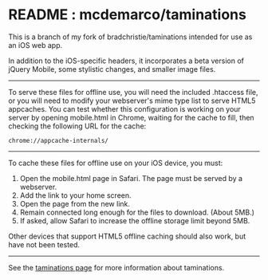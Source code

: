 README : mcdemarco/taminations
======

This is a branch of my fork of bradchristie/taminations intended for use as an iOS web app.

In addition to the iOS-specific headers, it incorporates a beta version of jQuery Mobile,
some stylistic changes, and smaller image files.

***

To serve these files for offline use, you will need the included .htaccess file, 
or you will need to modify your webserver's mime type list to serve HTML5 appcaches.
You can test whether this configuration is working on your server by opening mobile.html
in Chrome, waiting for the cache to fill, then checking the following URL for the cache:

    chrome://appcache-internals/

***

To cache these files for offline use on your iOS device, you must:

1. Open the mobile.html page in Safari. The page must be served by a webserver.
2. Add the link to your home screen.
3. Open the page from the new link.
4. Remain connected long enough for the files to download.  (About 5MB.)
5. If asked, allow Safari to increase the offline storage limit beyond 5MB.

Other devices that support HTML5 offline caching should also work, but have not been tested.

***

See the [taminations page](http://tamtwirlers.org/tamination/info/index.html) for more information about taminations.  